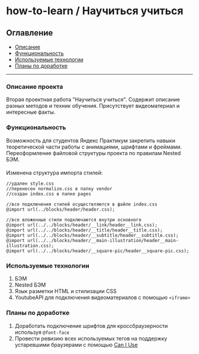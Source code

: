 # how-to-learn / Научиться учиться

## Оглавление
* [Описание](#Описание)
* [Функциональность](#Функциональность)
* [Используемые технологии](#Tехнологии)
* [Планы по доработке](#Планы)
________________________________
<a name="Описание"></a>
### Описание проекта
Вторая проектная работа "Научиться учиться".
Содержит описание разных методов и техник обучения. Присутствует видеоматериал и интересные факты.

<a name="Функциональность"></a>
### Функциональность
Возможность для студентов Яндекс Практикум закрепить навыки теоретической части работы с анимациями, шрифтами и фреймами.
Переоформление файловой структуры проекта по правилам Nested БЭМ.
####
Изменена структура импорта стилей:
```
//удален style.css
//перенесен normalize.css в папку vendor
//создан index.css в папке pages

//все подключения стилей осуществляются в файле index.css
@import url(../blocks/header/header.css);

//все вложенные стили подключаются внутри основного
@import url(../../blocks/header/__link/header__link.css);
@import url(../../blocks/header/__title/header__title.css);
@import url(../../blocks/header/__subtitle/header__subtitle.css);
@import url(../../blocks/header/__main-illustration/header__main-illustration.css);
@import url(../../blocks/header/__square-pic/header__square-pic.css);
```

<a name="Tехнологии"></a>
### Используемые технологии
1. БЭМ
2. Nested БЭМ
3. Язык разметки HTML и стилизации CSS
4. YoutubeAPI для подключения видеоматериалов с помощью `<iframe>`

<a name="Планы"></a>
### Планы по доработке
1. Доработать подключение шрифтов для кроссбраузерности используя `@font-face`
2. Провести ревизию всех используемых тегов на поддержку устаревшими браузерами с помощью [Can I Use](https://caniuse.com/)
